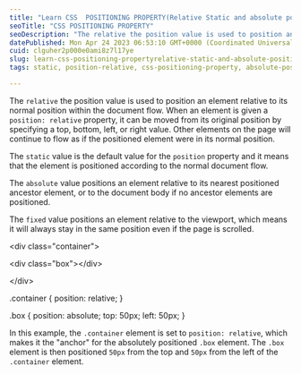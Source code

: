 ```yaml
---
title: "Learn CSS  POSITIONING PROPERTY(Relative Static and absolute positions)"
seoTitle: "CSS POSITIONING PROPERTY"
seoDescription: "The relative the position value is used to position an element relative to its normal position within the document flow. When an element is given a position"
datePublished: Mon Apr 24 2023 06:53:10 GMT+0000 (Coordinated Universal Time)
cuid: clguher2p000e0ami8z7l17ye
slug: learn-css-positioning-propertyrelative-static-and-absolute-positions
tags: static, position-relative, css-positioning-property, absolute-position

---
```


The `relative` the position value is used to position an element relative to its normal position within the document flow. When an element is given a `position: relative` property, it can be moved from its original position by specifying a top, bottom, left, or right value. Other elements on the page will continue to flow as if the positioned element were in its normal position.

The `static` value is the default value for the `position` property and it means that the element is positioned according to the normal document flow.

The `absolute` value positions an element relative to its nearest positioned ancestor element, or to the document body if no ancestor elements are positioned.

The `fixed` value positions an element relative to the viewport, which means it will always stay in the same position even if the page is scrolled.

&lt;div class="container"&gt;

&lt;div class="box"&gt;&lt;/div&gt;

&lt;/div&gt;

.container { position: relative; }

.box { position: absolute; top: 50px; left: 50px; }

In this example, the `.container` element is set to `position: relative`, which makes it the "anchor" for the absolutely positioned `.box` element. The `.box` element is then positioned `50px` from the top and `50px` from the left of the `.container` element.